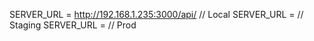 SERVER_URL = http://192.168.1.235:3000/api/      	// Local 
SERVER_URL = 		// Staging 
SERVER_URL = 		// Prod 
